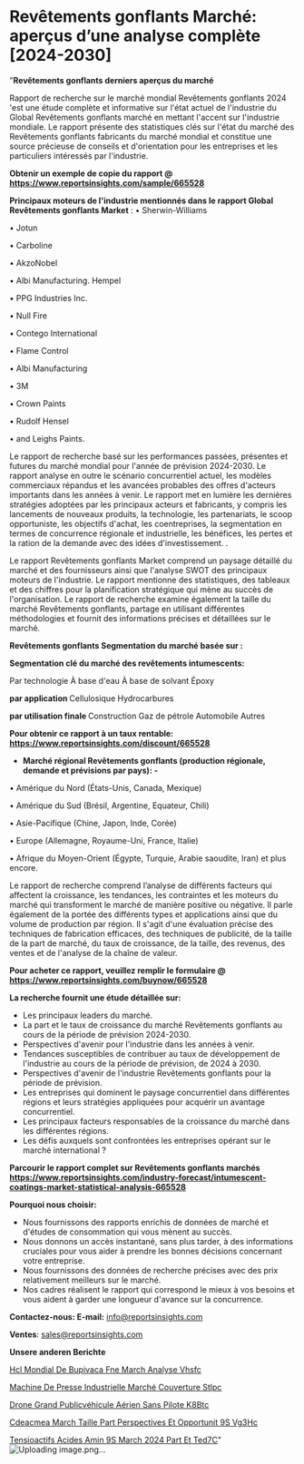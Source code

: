 # Revêtements gonflants Marché: aperçus d’une analyse complète [2024-2030]

"<strong>Revêtements gonflants derniers aperçus du marché</strong>

Rapport de recherche sur le marché mondial Revêtements gonflants 2024 'est une étude complète et informative sur l'état actuel de l'industrie du Global Revêtements gonflants marché en mettant l'accent sur l'industrie mondiale. Le rapport présente des statistiques clés sur l'état du marché des Revêtements gonflants fabricants du marché mondial et constitue une source précieuse de conseils et d'orientation pour les entreprises et les particuliers intéressés par l'industrie.

<strong>Obtenir un exemple de copie du rapport @ <a href=https://www.reportsinsights.com/sample/665528>https://www.reportsinsights.com/sample/665528</a></strong>

<strong>Principaux moteurs de l'industrie mentionnés dans le rapport Global Revêtements gonflants Market</strong> :
• Sherwin-Williams

• Jotun

• Carboline

• AkzoNobel

• Albi Manufacturing. Hempel

• PPG Industries Inc.

• Null Fire

• Contego International

• Flame Control

• Albi Manufacturing

• 3M

• Crown Paints

• Rudolf Hensel

• and Leighs Paints.

Le rapport de recherche basé sur les performances passées, présentes et futures du marché mondial pour l'année de prévision 2024-2030. Le rapport analyse en outre le scénario concurrentiel actuel, les modèles commerciaux répandus et les avancées probables des offres d'acteurs importants dans les années à venir. Le rapport met en lumière les dernières stratégies adoptées par les principaux acteurs et fabricants, y compris les lancements de nouveaux produits, la technologie, les partenariats, le scoop opportuniste, les objectifs d'achat, les coentreprises, la segmentation en termes de concurrence régionale et industrielle, les bénéfices, les pertes et la ration de la demande avec des idées d'investissement. .

Le rapport Revêtements gonflants Market comprend un paysage détaillé du marché et des fournisseurs ainsi que l'analyse SWOT des principaux moteurs de l'industrie. Le rapport mentionne des statistiques, des tableaux et des chiffres pour la planification stratégique qui mène au succès de l'organisation. Le rapport de recherche examine également la taille du marché Revêtements gonflants, partage en utilisant différentes méthodologies et fournit des informations précises et détaillées sur le marché.

<strong>Revêtements gonflants Segmentation du marché basée sur :</strong>

<strong> Segmentation clé du marché des revêtements intumescents: </strong>

Par technologie
À base d'eau
À base de solvant
Époxy

<strong> par application </strong>
Cellulosique
Hydrocarbures

<strong> par utilisation finale </strong>
Construction
Gaz de pétrole
Automobile
Autres

<strong>Pour obtenir ce rapport à un taux rentable: <a href=https://www.reportsinsights.com/discount/665528>https://www.reportsinsights.com/discount/665528</a></strong>
<ul>
  <li><strong>Marché régional Revêtements gonflants (production régionale, demande et prévisions par pays): -</strong></li>
</ul>
• Amérique du Nord (États-Unis, Canada, Mexique)

• Amérique du Sud (Brésil, Argentine, Equateur, Chili)

• Asie-Pacifique (Chine, Japon, Inde, Corée)

• Europe (Allemagne, Royaume-Uni, France, Italie)

• Afrique du Moyen-Orient (Égypte, Turquie, Arabie saoudite, Iran) et plus encore.

Le rapport de recherche comprend l’analyse de différents facteurs qui affectent la croissance, les tendances, les contraintes et les moteurs du marché qui transforment le marché de manière positive ou négative. Il parle également de la portée des différents types et applications ainsi que du volume de production par région. Il s'agit d'une évaluation précise des techniques de fabrication efficaces, des techniques de publicité, de la taille de la part de marché, du taux de croissance, de la taille, des revenus, des ventes et de l'analyse de la chaîne de valeur.

<strong>Pour acheter ce rapport, veuillez remplir le formulaire @   <a href=https://www.reportsinsights.com/buynow/665528>https://www.reportsinsights.com/buynow/665528</a></strong>

<strong>La recherche fournit une étude détaillée sur:</strong>
<ul>
  <li>Les principaux leaders du marché.</li>
  <li>La part et le taux de croissance du marché Revêtements gonflants au cours de la période de prévision 2024-2030.</li>
  <li>Perspectives d'avenir pour l'industrie dans les années à venir.</li>
  <li>Tendances susceptibles de contribuer au taux de développement de l'industrie au cours de la période de prévision, de 2024 à 2030.</li>
  <li>Perspectives d'avenir de l'industrie Revêtements gonflants pour la période de prévision.</li>
  <li>Les entreprises qui dominent le paysage concurrentiel dans différentes régions et leurs stratégies appliquées pour acquérir un avantage concurrentiel.</li>
  <li>Les principaux facteurs responsables de la croissance du marché dans les différentes régions.</li>
  <li>Les défis auxquels sont confrontées les entreprises opérant sur le marché international ?</li>
</ul>

<strong>Parcourir le rapport complet sur Revêtements gonflants marchés <a href=https://www.reportsinsights.com/industry-forecast/intumescent-coatings-market-statistical-analysis-665528>https://www.reportsinsights.com/industry-forecast/intumescent-coatings-market-statistical-analysis-665528</a></strong>

<strong>Pourquoi nous choisir:</strong>
<ul>
  <li>Nous fournissons des rapports enrichis de données de marché et d'études de consommation qui vous mènent au succès.</li>
  <li>Nous donnons un accès instantané, sans plus tarder, à des informations cruciales pour vous aider à prendre les bonnes décisions concernant votre entreprise.</li>
  <li>Nous fournissons des données de recherche précises avec des prix relativement meilleurs sur le marché.</li>
  <li>Nos cadres réalisent le rapport qui correspond le mieux à vos besoins et vous aident à garder une longueur d'avance sur la concurrence.</li>
</ul>
<strong>Contactez-nous:
</strong><strong>E-mail:</strong> <a href=mailto:info@reportsinsights.com>info@reportsinsights.com</a>

<strong>Ventes</strong>: <a href=mailto:sales@reportsinsights.com>sales@reportsinsights.com</a>

<strong>Unsere anderen Berichte</strong>

<a href=https://www.linkedin.com/pulse/hcl-mondial-de-bupivaca%C3%AFne-march%C3%A9-analyse-vhsfc/>Hcl Mondial De Bupivaca Fne March Analyse Vhsfc</a>

<a href=https://www.linkedin.com/pulse/machine-de-presse-industrielle-marché-couverture-stlpc/>Machine De Presse Industrielle Marché Couverture Stlpc</a>

<a href=https://www.linkedin.com/pulse/drone-grand-publicvéhicule-aérien-sans-pilote-k8btc/>Drone Grand Publicvéhicule Aérien Sans Pilote K8Btc</a>

<a href=https://www.linkedin.com/pulse/cdeacmea-march%C3%A9-taille-part-perspectives-et-opportunit%C3%A9s-vg3hc/>Cdeacmea March Taille Part Perspectives Et Opportunit 9S Vg3Hc</a>

<a href=https://www.linkedin.com/pulse/tensioactifs-acides-amin%C3%A9s-march%C3%A9-2024-part-et-ted7c/>Tensioactifs Acides Amin 9S March 2024 Part Et Ted7C</a>"
![Uploading image.png…]()
